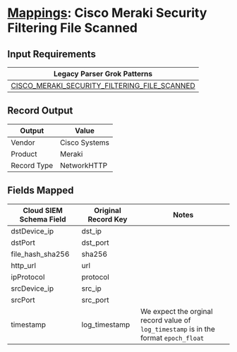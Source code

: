 # [Mappings](README.md): Cisco Meraki Security Filtering File Scanned

## Input Requirements

|Legacy Parser Grok Patterns|
|-------------|
|[CISCO_MERAKI_SECURITY_FILTERING_FILE_SCANNED](../legacy_parsers/CISCO_MERAKI_SECURITY_FILTERING_FILE_SCANNED.md)|

## Record Output

|Output|Value|
|------|-----|
|Vendor|Cisco Systems|
|Product|Meraki|
|Record Type|NetworkHTTP|

## Fields Mapped

|Cloud SIEM Schema Field|Original Record Key|Notes|
|-----------------------|-------------------|-----|
|dstDevice_ip|dst_ip||
|dstPort|dst_port||
|file_hash_sha256|sha256||
|http_url|url||
|ipProtocol|protocol||
|srcDevice_ip|src_ip||
|srcPort|src_port||
|timestamp|log_timestamp|We expect the orginal record value of `log_timestamp` is in the format `epoch_float`|

